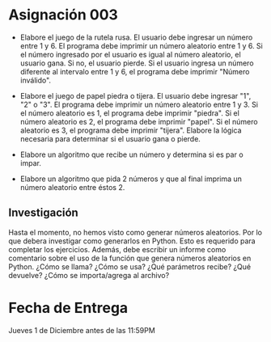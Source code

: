 # Asignación 003

- Elabore el juego de la rutela rusa. El usuario debe ingresar un número entre 1 y 6. El programa debe imprimir un número aleatorio entre 1 y 6. Si el número ingresado por el usuario es igual al número aleatorio, el usuario gana. Si no, el usuario pierde. Si el usuario ingresa un número diferente al intervalo entre 1 y 6, el programa debe imprimir "Número inválido".

- Elabore el juego de papel piedra o tijera. El usuario debe ingresar "1", "2" o "3". El programa debe imprimir un número aleatorio entre 1 y 3. Si el número aleatorio es 1, el programa debe imprimir "piedra". Si el número aleatorio es 2, el programa debe imprimir "papel". Si el número aleatorio es 3, el programa debe imprimir "tijera". Elabore la lógica necesaria para determinar si el usuario gana o pierde.

- Elabore un algoritmo que recibe un número y determina si es par o impar.

- Elabore un algoritmo que pida 2 números y que al final imprima un número aleatorio entre éstos 2.

## Investigación

Hasta el momento, no hemos visto como generar números aleatorios. Por lo que debera investigar como generarlos en Python. Esto es requerido para completar los ejercicios. Además, debe escribir un informe como comentario sobre el uso de la función que genera números aleatorios en Python. ¿Cómo se llama? ¿Cómo se usa? ¿Qué parámetros recibe? ¿Qué devuelve? ¿Cómo se importa/agrega al archivo?

# Fecha de Entrega

Jueves 1 de Diciembre antes de las 11:59PM